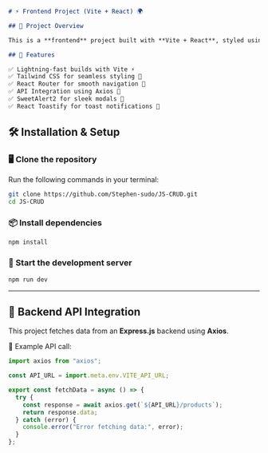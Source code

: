 ```md
# ⚡ Frontend Project (Vite + React) 🌍

## 🚀 Project Overview

This is a **frontend** project built with **Vite + React**, styled using **Tailwind CSS**, and enhanced with **SweetAlert2** and **React Toastify** for user-friendly notifications. The app interacts with a **Node.js/Express** backend.

## 📌 Features

✅ Lightning-fast builds with Vite ⚡  
✅ Tailwind CSS for seamless styling 🎨  
✅ React Router for smooth navigation 🔀  
✅ API Integration using Axios 🔗  
✅ SweetAlert2 for sleek modals 🛑  
✅ React Toastify for toast notifications 🍞

``` 

## 🛠️ Installation & Setup

### 🖥️ Clone the repository
Run the following commands in your terminal:

```sh
git clone https://github.com/Stephen-sudo/JS-CRUD.git
cd JS-CRUD
```

### 📦 Install dependencies
```sh
npm install
```

### 🎯 Start the development server
```sh
npm run dev
```

---

## 🔌 Backend API Integration

This project fetches data from an **Express.js** backend using **Axios**.

🔹 Example API call:
```js
import axios from "axios";

const API_URL = import.meta.env.VITE_API_URL;

export const fetchData = async () => {
  try {
    const response = await axios.get(`${API_URL}/products`);
    return response.data;
  } catch (error) {
    console.error("Error fetching data:", error);
  }
};
